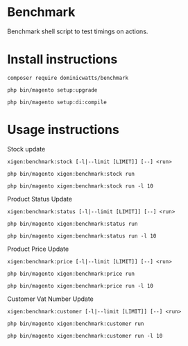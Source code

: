 # Benchmark #

Benchmark shell script to test timings on actions.

# Install instructions #

`composer require dominicwatts/benchmark`

`php bin/magento setup:upgrade`

`php bin/magento setup:di:compile`

# Usage instructions #

Stock update

`xigen:benchmark:stock [-l|--limit [LIMIT]] [--] <run>`

`php bin/magento xigen:benchmark:stock run`

`php bin/magento xigen:benchmark:stock run -l 10`

Product Status Update

`xigen:benchmark:status [-l|--limit [LIMIT]] [--] <run>`

`php bin/magento xigen:benchmark:status run`

`php bin/magento xigen:benchmark:status run -l 10`

Product Price Update

`xigen:benchmark:price [-l|--limit [LIMIT]] [--] <run>`

`php bin/magento xigen:benchmark:price run`

`php bin/magento xigen:benchmark:price run -l 10`

Customer Vat Number Update

`xigen:benchmark:customer [-l|--limit [LIMIT]] [--] <run>`

`php bin/magento xigen:benchmark:customer run`

`php bin/magento xigen:benchmark:customer run -l 10`